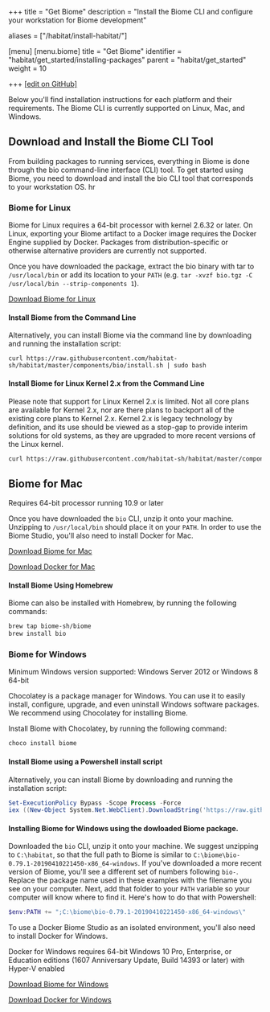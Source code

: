 +++
title = "Get Biome"
description = "Install the Biome CLI and configure your workstation for Biome development"

aliases = ["/habitat/install-habitat/"]

[menu]
  [menu.biome]
    title = "Get Biome"
    identifier = "habitat/get_started/installing-packages"
    parent = "habitat/get_started"
    weight = 10

+++
[\[edit on GitHub\]](https://github.com/habitat-sh/habitat/blob/master/components/docs-chef-io/content/habitat/install_habitat.md)

Below you'll find installation instructions for each platform and their requirements. The Biome CLI is currently supported on Linux, Mac, and Windows.

## Download and Install the Biome CLI Tool

From building packages to running services, everything in Biome is done through the bio command-line interface (CLI) tool. To get started using Biome, you need to download and install the bio CLI tool that corresponds to your workstation OS.
hr

### Biome for Linux

Biome for Linux requires a 64-bit processor with kernel 2.6.32 or later. On Linux, exporting your Biome artifact to a Docker image requires the Docker Engine supplied by Docker. Packages from distribution-specific or otherwise alternative providers are currently not supported.

Once you have downloaded the package, extract the bio binary with tar to `/usr/local/bin` or add its location to your `PATH` (e.g. `tar -xvzf bio.tgz -C /usr/local/bin --strip-components 1`).

[Download Biome for Linux](https://downloads.chef.io/products/habitat)

#### Install Biome from the Command Line

Alternatively, you can install Biome via the command line by downloading and running the installation script:

```shell
curl https://raw.githubusercontent.com/habitat-sh/habitat/master/components/bio/install.sh | sudo bash
```

#### Install Biome for Linux Kernel 2.x from the Command Line

Please note that support for Linux Kernel 2.x is limited. Not all core plans are available for Kernel 2.x, nor are there plans to backport all of the existing core plans to Kernel 2.x.  Kernel 2.x is legacy technology by definition, and its use should be viewed as a stop-gap to provide interim solutions for old systems, as they are upgraded to more recent versions of the Linux kernel.

```bash
curl https://raw.githubusercontent.com/habitat-sh/habitat/master/components/bio/install.sh | sudo bash -s -- -t x86_64-linux-kernel2
```

## Biome for Mac

Requires 64-bit processor running 10.9 or later

Once you have downloaded the `bio` CLI, unzip it onto your machine. Unzipping to `/usr/local/bin` should place it on your `PATH`. In order to use the Biome Studio, you'll also need to install Docker for Mac.

[Download Biome for Mac](https://downloads.chef.io/products/habitat)

[Download Docker for Mac](https://store.docker.com/editions/community/docker-ce-desktop-mac)

#### Install Biome Using Homebrew

Biome can also be installed with Homebrew, by running the following commands:

```bash
brew tap biome-sh/biome
brew install bio
```

### Biome for Windows

Minimum Windows version supported: Windows Server 2012  or Windows 8 64-bit

Chocolatey is a package manager for Windows. You can use it to easily install, configure, upgrade, and even uninstall Windows software packages. We recommend using Chocolatey for installing Biome.

Install Biome with Chocolatey, by running the following command:

```powershell
choco install biome
```

#### Install Biome using a Powershell install script

Alternatively, you can install Biome by downloading and running the installation script:

```powershell
Set-ExecutionPolicy Bypass -Scope Process -Force
iex ((New-Object System.Net.WebClient).DownloadString('https://raw.githubusercontent.com/habitat-sh/habitat/master/components/bio/install.ps1'))
```

#### Installing Biome for Windows using the dowloaded Biome package.

Downloaded the `bio` CLI, unzip it onto your machine. We suggest unzipping to `C:\habitat`, so that the full path to Biome is similar to `C:\biome\bio-0.79.1-20190410221450-x86_64-windows`. If you've downloaded a more recent version of Biome, you'll see a different set of numbers following `bio-`. Replace the package name used in these examples with the filename you see on your computer. Next, add that folder to your `PATH` variable so your computer will know where to find it. Here's how to do that with Powershell:

```powershell
$env:PATH += ";C:\biome\bio-0.79.1-20190410221450-x86_64-windows\"
```

To use a Docker Biome Studio as an isolated environment, you'll also need to install Docker for Windows.

Docker for Windows requires 64-bit Windows 10 Pro, Enterprise, or Education editions (1607 Anniversary Update, Build 14393 or later) with Hyper-V enabled

[Download Biome for Windows](https://downloads.chef.io/products/habitat)

[Download Docker for Windows](https://store.docker.com/editions/community/docker-ce-desktop-windows)
